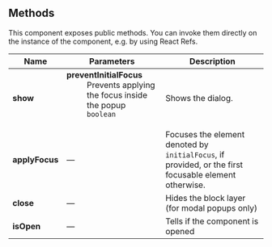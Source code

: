 ## Methods

This component exposes public methods. You can invoke them directly on the instance of the component, e.g. by using React Refs.

| Name           | Parameters                                                                                                                                                                | Description                                                                                                      |
| -------------- | ------------------------------------------------------------------------------------------------------------------------------------------------------------------------- | ---------------------------------------------------------------------------------------------------------------- |
| **show**       | <dl><dt className="methodText">**preventInitialFocus**</dt><dd className="methodText">Prevents applying the focus inside the popup</dd><dd><code>boolean</code></dd></dl> | Shows the dialog.                                                                                                |
| **applyFocus** | &mdash;                                                                                                                                                                   | Focuses the element denoted by <code>initialFocus</code>, if provided, or the first focusable element otherwise. |
| **close**      | &mdash;                                                                                                                                                                   | Hides the block layer (for modal popups only)                                                                    |
| **isOpen**     | &mdash;                                                                                                                                                                   | Tells if the component is opened                                                                                 |
